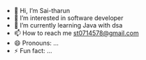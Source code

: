 - 👋 Hi, I’m Sai-tharun
- 👀 I’m interested in software developer 
- 🌱 I’m currently learning Java with dsa 
- 📫 How to reach me st0714578@gmail.com
- 😄 Pronouns: ...
- ⚡ Fun fact: ...

<!---
sai-tharun123/sai-tharun123 is a ✨ special ✨ repository because its `README.md` (this file) appears on your GitHub profile.
You can click the Preview link to take a look at your changes.
--->
